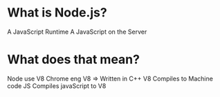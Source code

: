 
# What is Node.js?

A JavaScript Runtime 
A JavaScript on the Server 


# What does that mean?

Node use V8 Chrome eng
V8 => Written in C++
V8 Compiles to Machine code 
JS Compiles javaScript to V8 